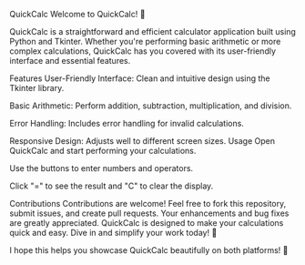 QuickCalc
Welcome to QuickCalc! 🧮

QuickCalc is a straightforward and efficient calculator application built using Python and Tkinter. Whether you're performing basic arithmetic or more complex calculations, QuickCalc has you covered with its user-friendly interface and essential features.

Features
User-Friendly Interface: Clean and intuitive design using the Tkinter library.

Basic Arithmetic: Perform addition, subtraction, multiplication, and division.

Error Handling: Includes error handling for invalid calculations.

Responsive Design: Adjusts well to different screen sizes.
Usage
Open QuickCalc and start performing your calculations.

Use the buttons to enter numbers and operators.

Click "=" to see the result and "C" to clear the display.

Contributions
Contributions are welcome! Feel free to fork this repository, submit issues, and create pull requests. Your enhancements and bug fixes are greatly appreciated.
QuickCalc is designed to make your calculations quick and easy. Dive in and simplify your work today! 🚀

I hope this helps you showcase QuickCalc beautifully on both platforms! 🎉
